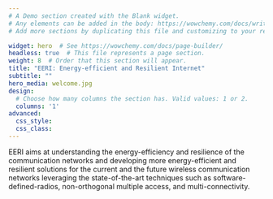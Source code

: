 ```yaml
---
# A Demo section created with the Blank widget.
# Any elements can be added in the body: https://wowchemy.com/docs/writing-markdown-latex/
# Add more sections by duplicating this file and customizing to your requirements.

widget: hero  # See https://wowchemy.com/docs/page-builder/
headless: true  # This file represents a page section.
weight: 8  # Order that this section will appear.
title: "EERI: Energy-efficient and Resilient Internet"
subtitle: ""
hero_media: welcome.jpg
design:
  # Choose how many columns the section has. Valid values: 1 or 2.
  columns: '1'
advanced:
  css_style:
  css_class:
---
```


EERI aims at understanding the energy-efficiency and resilience of the communication networks and developing more energy-efficient and resilient solutions for the current and the future wireless communication networks leveraging the state-of-the-art techniques such as software-defined-radios, non-orthogonal multiple access, and multi-connectivity. 
